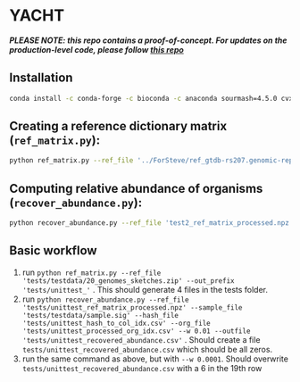 # YACHT

**_PLEASE NOTE: this repo contains a proof-of-concept. For updates on the production-level code, please follow [this repo](https://github.com/KoslickiLab/YACHT/)_**

## Installation
```bash
conda install -c conda-forge -c bioconda -c anaconda sourmash=4.5.0 cvxpy scipy numpy pandas scikit-learn
```

## Creating a reference dictionary matrix (`ref_matrix.py`):
```bash 
python ref_matrix.py --ref_file '../ForSteve/ref_gtdb-rs207.genomic-reps.dna.k31.zip' --out_prefix 'test2_' --N 20
```

## Computing relative abundance of organisms (`recover_abundance.py`):
```bash
python recover_abundance.py --ref_file 'test2_ref_matrix_processed.npz' --sample_file '../ForSteve/sample.sig' --hash_file 'test2_hash_to_col_idx.csv' --org_file 'test2_processed_org_idx.csv' --w 0.01 --outfile 'test2_recovered_abundance.csv'
```

## Basic workflow
1. run ```python ref_matrix.py --ref_file 'tests/testdata/20_genomes_sketches.zip' --out_prefix 'tests/unittest_'``` . This 
should generate 4 files in the tests folder.
2. run ```python recover_abundance.py --ref_file 'tests/unittest_ref_matrix_processed.npz' --sample_file 
   'tests/testdata/sample.sig' --hash_file 'tests/unittest_hash_to_col_idx.csv' --org_file 'tests/unittest_processed_org_idx.csv' --w 0.01 --outfile 'tests/unittest_recovered_abundance.csv'``` . Should create a file `tests/unittest_recovered_abundance.csv` which should be all zeros.
3. run the same command as above, but with `--w 0.0001`. Should overwrite `tests/unittest_recovered_abundance.csv` with a 
   6 in the 19th row
